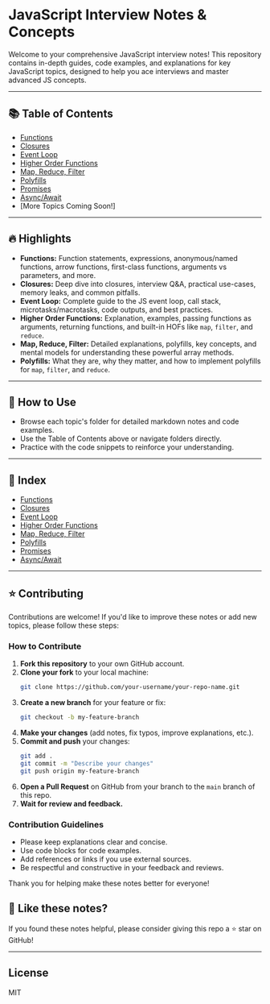 # JavaScript Interview Notes & Concepts

Welcome to your comprehensive JavaScript interview notes! This repository contains in-depth guides, code examples, and explanations for key JavaScript topics, designed to help you ace interviews and master advanced JS concepts.

---

## 📚 Table of Contents
- [Functions](functions/functions.md)
- [Closures](Closures/closures.md)
- [Event Loop](JS-Interview-Questions/eventloop.md)
- [Higher Order Functions](JS-Interview-Questions/HigherOrderFunction.md)
- [Map, Reduce, Filter](JS-Interview-Questions/map-reduce-filters.md)
- [Polyfills](HigherOrderFunction/polyfills.html)
- [Promises](promises/promises.md)
- [Async/Await](async-await/async-await.md)
- [More Topics Coming Soon!]

---

## 🔥 Highlights
- **Functions:** Function statements, expressions, anonymous/named functions, arrow functions, first-class functions, arguments vs parameters, and more.
- **Closures:** Deep dive into closures, interview Q&A, practical use-cases, memory leaks, and common pitfalls.
- **Event Loop:** Complete guide to the JS event loop, call stack, microtasks/macrotasks, code outputs, and best practices.
- **Higher Order Functions:** Explanation, examples, passing functions as arguments, returning functions, and built-in HOFs like `map`, `filter`, and `reduce`.
- **Map, Reduce, Filter:** Detailed explanations, polyfills, key concepts, and mental models for understanding these powerful array methods.
- **Polyfills:** What they are, why they matter, and how to implement polyfills for `map`, `filter`, and `reduce`.


---

## 📝 How to Use
- Browse each topic's folder for detailed markdown notes and code examples.
- Use the Table of Contents above or navigate folders directly.
- Practice with the code snippets to reinforce your understanding.

---

## 📖 Index
- [Functions](functions/functions.md)
- [Closures](Closures/README.md)
- [Event Loop](JS%20Interview%20Questions/eventloop.md)
- [Higher Order Functions](JS-Interview-Questions/HigherOrderFunction.md)
- [Map, Reduce, Filter](JS-Interview-Questions/map-reduce-filters.md)
- [Polyfills](HigherOrderFunction/polyfills.html)
- [Promises](promises/promises.md)
- [Async/Await](async-await/async-await.md)
---



## ⭐ Contributing
Contributions are welcome! If you'd like to improve these notes or add new topics, please follow these steps:

### How to Contribute
1. **Fork this repository** to your own GitHub account.
2. **Clone your fork** to your local machine:
   ```bash
   git clone https://github.com/your-username/your-repo-name.git
   ```
3. **Create a new branch** for your feature or fix:
   ```bash
   git checkout -b my-feature-branch
   ```
4. **Make your changes** (add notes, fix typos, improve explanations, etc.).
5. **Commit and push** your changes:
   ```bash
   git add .
   git commit -m "Describe your changes"
   git push origin my-feature-branch
   ```
6. **Open a Pull Request** on GitHub from your branch to the `main` branch of this repo.
7. **Wait for review and feedback.**

### Contribution Guidelines
- Please keep explanations clear and concise.
- Use code blocks for code examples.
- Add references or links if you use external sources.
- Be respectful and constructive in your feedback and reviews.

Thank you for helping make these notes better for everyone!

## 🌟 Like these notes?
If you found these notes helpful, please consider giving this repo a ⭐ star on GitHub!

---

## License
MIT
